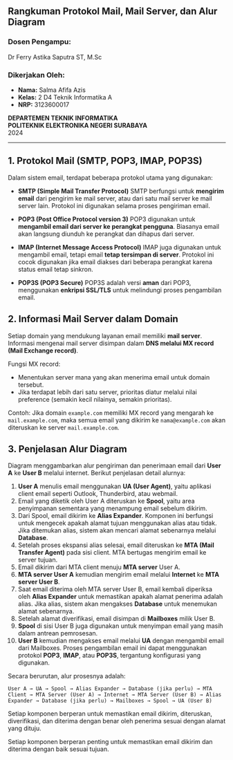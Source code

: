 ## **Rangkuman Protokol Mail, Mail Server, dan Alur Diagram**

### **Dosen Pengampu:**
Dr Ferry Astika Saputra ST, M.Sc

### **Dikerjakan Oleh:**
- **Nama:** Salma Afifa Azis
- **Kelas:** 2 D4 Teknik Informatika A  
- **NRP:** 3123600017  

**DEPARTEMEN TEKNIK INFORMATIKA**  
**POLITEKNIK ELEKTRONIKA NEGERI SURABAYA**  
2024

---

## 1. Protokol Mail (SMTP, POP3, IMAP, POP3S)

Dalam sistem email, terdapat beberapa protokol utama yang digunakan:

* **SMTP (Simple Mail Transfer Protocol)**
  SMTP berfungsi untuk **mengirim email** dari pengirim ke mail server, atau dari satu mail server ke mail server lain. Protokol ini digunakan selama proses pengiriman email.

* **POP3 (Post Office Protocol version 3)**
  POP3 digunakan untuk **mengambil email dari server ke perangkat pengguna**. Biasanya email akan langsung diunduh ke perangkat dan dihapus dari server.

* **IMAP (Internet Message Access Protocol)**
  IMAP juga digunakan untuk mengambil email, tetapi email **tetap tersimpan di server**. Protokol ini cocok digunakan jika email diakses dari beberapa perangkat karena status email tetap sinkron.

* **POP3S (POP3 Secure)**
  POP3S adalah versi **aman** dari POP3, menggunakan **enkripsi SSL/TLS** untuk melindungi proses pengambilan email.

## 2. Informasi Mail Server dalam Domain

Setiap domain yang mendukung layanan email memiliki **mail server**. Informasi mengenai mail server disimpan dalam **DNS melalui MX record (Mail Exchange record)**.

Fungsi MX record:

* Menentukan server mana yang akan menerima email untuk domain tersebut.
* Jika terdapat lebih dari satu server, prioritas diatur melalui nilai preference (semakin kecil nilainya, semakin prioritas).

Contoh:
Jika domain `example.com` memiliki MX record yang mengarah ke `mail.example.com`, maka semua email yang dikirim ke `nama@example.com` akan diteruskan ke server `mail.example.com`.

## 3. Penjelasan Alur Diagram

Diagram menggambarkan alur pengiriman dan penerimaan email dari **User A** ke **User B** melalui internet. Berikut penjelasan detail alurnya:

1. **User A** menulis email menggunakan **UA (User Agent)**, yaitu aplikasi client email seperti Outlook, Thunderbird, atau webmail.
2. Email yang diketik oleh User A diteruskan ke **Spool**, yaitu area penyimpanan sementara yang menampung email sebelum dikirim.
3. Dari Spool, email dikirim ke **Alias Expander**. Komponen ini berfungsi untuk mengecek apakah alamat tujuan menggunakan alias atau tidak. Jika ditemukan alias, sistem akan mencari alamat sebenarnya melalui **Database**.
4. Setelah proses ekspansi alias selesai, email diteruskan ke **MTA (Mail Transfer Agent)** pada sisi client. MTA bertugas mengirim email ke server tujuan.
5. Email dikirim dari MTA client menuju **MTA server** User A.
6. **MTA server User A** kemudian mengirim email melalui **Internet** ke **MTA server User B**.
7. Saat email diterima oleh MTA server User B, email kembali diperiksa oleh **Alias Expander** untuk memastikan apakah alamat penerima adalah alias. Jika alias, sistem akan mengakses **Database** untuk menemukan alamat sebenarnya.
8. Setelah alamat diverifikasi, email disimpan di **Mailboxes** milik User B.
9. **Spool** di sisi User B juga digunakan untuk menyimpan email yang masih dalam antrean pemrosesan.
10. **User B** kemudian mengakses email melalui **UA** dengan mengambil email dari Mailboxes. Proses pengambilan email ini dapat menggunakan protokol **POP3**, **IMAP**, atau **POP3S**, tergantung konfigurasi yang digunakan.

Secara berurutan, alur prosesnya adalah:

`User A → UA → Spool → Alias Expander → Database (jika perlu) → MTA Client → MTA Server (User A) → Internet → MTA Server (User B) → Alias Expander → Database (jika perlu) → Mailboxes → Spool → UA (User B)`

Setiap komponen berperan untuk memastikan email dikirim, diteruskan, diverifikasi, dan diterima dengan benar oleh penerima sesuai dengan alamat yang dituju.


Setiap komponen berperan penting untuk memastikan email dikirim dan diterima dengan baik sesuai tujuan.
